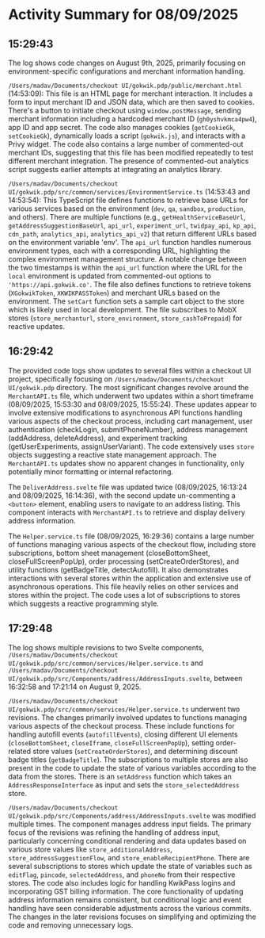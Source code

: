# Activity Summary for 08/09/2025

## 15:29:43
The log shows code changes on August 9th, 2025,  primarily focusing on environment-specific configurations and merchant information handling.

`/Users/madav/Documents/checkout UI/gokwik.pdp/public/merchant.html` (14:53:09): This file is an HTML page for merchant interaction.  It includes a form to input merchant ID and JSON data, which are then saved to cookies.  There's a button to initiate checkout using `window.postMessage`, sending merchant information including a hardcoded merchant ID (`gh0yshvkmca4pw4`), app ID and app secret. The code also manages cookies (`getCookieGk`, `setCookieGk`), dynamically loads a script (`gokwik.js`), and interacts with a Privy widget.  The code also contains a large number of commented-out merchant IDs, suggesting that this file has been modified repeatedly to test different merchant integration.  The presence of commented-out analytics script suggests earlier attempts at integrating an analytics library.

`/Users/madav/Documents/checkout UI/gokwik.pdp/src/common/services/EnvironmentService.ts` (14:53:43 and 14:53:54): This TypeScript file defines functions to retrieve base URLs for various services based on the environment (`dev`, `qa`, `sandbox`, `production`, and others).  There are multiple functions (e.g., `getHealthServiceBaseUrl`, `getAddressSuggestionBaseUrl`, `api_url`, `experiment_url`, `twidpay_api`, `kp_api`, `cdn_path`, `analytics_api`, `analytics_api_v2`) that return different URLs based on the environment variable 'env'. The `api_url` function handles numerous environment types, each with a corresponding URL, highlighting the complex environment management structure.  A notable change between the two timestamps is within the `api_url` function where the URL for the `local` environment is updated from commented-out options to  `'https://api.gokwik.co'`.  The file also defines functions to retrieve tokens (`XGokwikToken`, `XKWIKPASSToken`) and merchant URLs based on the environment.  The `setCart` function sets a sample cart object to the store which is likely used in local development.  The file subscribes to MobX stores (`store_merchanturl`, `store_environment`, `store_cashToPrepaid`) for reactive updates.


## 16:29:42
The provided code logs show updates to several files within a checkout UI project, specifically focusing on  `/Users/madav/Documents/checkout UI/gokwik.pdp` directory.  The most significant changes revolve around the `MerchantAPI.ts` file, which underwent two updates within a short timeframe (08/09/2025, 15:53:30 and 08/09/2025, 15:55:24).  These updates appear to involve extensive modifications to asynchronous API functions handling various aspects of the checkout process, including cart management, user authentication (checkLogin, submitPhoneNumber), address management (addAddress, deleteAddress), and experiment tracking (getUserExperiments, assignUserVariant).  The code extensively uses `store` objects suggesting a reactive state management approach.  The `MerchantAPI.ts` updates show no apparent changes in functionality, only potentially minor formatting or internal refactoring.


The `DeliverAddress.svelte` file was updated twice (08/09/2025, 16:13:24 and 08/09/2025, 16:14:36), with the second update un-commenting a `<button>` element, enabling users to navigate to an address listing. This component interacts with `MerchantAPI.ts` to retrieve and display delivery address information.


The `Helper.service.ts` file (08/09/2025, 16:29:36) contains a large number of functions managing various aspects of the checkout flow, including store subscriptions, bottom sheet management (closeBottomSheet, closeFullScreenPopUp), order processing (setCreateOrderStores), and utility functions (getBadgeTitle, detectAutofill).  It also demonstrates interactions with several stores within the application and extensive use of asynchronous operations.  This file heavily relies on other services and stores within the project. The code uses a lot of subscriptions to stores which suggests a reactive programming style.


## 17:29:48
The log shows multiple revisions to two Svelte components, `/Users/madav/Documents/checkout UI/gokwik.pdp/src/common/services/Helper.service.ts` and `/Users/madav/Documents/checkout UI/gokwik.pdp/src/Components/address/AddressInputs.svelte`, between 16:32:58 and 17:21:14 on August 9, 2025.

`/Users/madav/Documents/checkout UI/gokwik.pdp/src/common/services/Helper.service.ts`  underwent two revisions.  The changes primarily involved updates to functions managing various aspects of the checkout process.  These include functions for handling autofill events (`autofillEvents`), closing different UI elements (`closeBottomSheet`, `closeIframe`, `closeFullScreenPopUp`), setting order-related store values (`setCreateOrderStores`), and determining discount badge titles (`getBadgeTitle`). The subscriptions to multiple stores are also present in the code to update the state of various variables according to the data from the stores. There is an `setAddress` function which takes an `AddressResponseInterface` as input and sets the `store_selectedAddress` store.


`/Users/madav/Documents/checkout UI/gokwik.pdp/src/Components/address/AddressInputs.svelte` was modified multiple times. The component manages address input fields.  The primary focus of the revisions was refining the handling of address input, particularly concerning conditional rendering and data updates based on various store values like `store_additionalAddress`, `store_addressSuggestionFlow`, and `store_enableRecipientPhone`.  There are several subscriptions to stores which update the state of variables such as `editFlag`, `pincode`, `selectedAddress`, and `phoneNo` from their respective stores.  The code also includes logic for handling KwikPass logins and incorporating GST billing information.  The core functionality of updating address information remains consistent, but conditional logic and event handling have seen considerable adjustments across the various commits.  The changes in the later revisions focuses on simplifying and optimizing the code and removing unnecessary logs.
